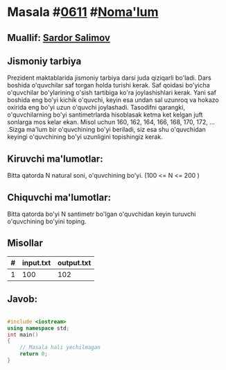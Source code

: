 
<h1>Masala #<a href="https://robocontest.uz/tasks/0611">0611</a> #<a href="https://robocontest.uz/tasks?category=1">Noma'lum</a></h1>
<h2> Muallif: <a href="https://robocontest.uz/profile/ds_forrest">Sardor Salimov</a></h2>
<h2>Jismoniy tarbiya</h2>
<p>Prezident maktablarida jismoniy tarbiya darsi juda qiziqarli bo'ladi. Dars boshida o'quvchilar saf torgan holda turishi kerak. Saf qoidasi bo'yicha o'quvchilar bo'ylarining o'sish tartibiga ko'ra joylashishlari kerak. Yani saf boshida eng bo'yi kichik o'quvchi, keyin esa undan sal uzunroq va hokazo oxirida eng bo'yi uzun o'quvchi joylashadi. Tasodifni qarangki, o'quvchilarning bo'yi santimetrlarda hisoblasak ketma ket kelgan juft sonlarga mos kelar ekan. Misol uchun 160, 162, 164, 166, 168, 170, 172, ... .Sizga ma'lum bir o'quvchining bo'yi beriladi, siz esa shu o'quvchidan keyingi o'quvchining bo'yi uzunligini topishingiz kerak.</p>
<h2>Kiruvchi ma'lumotlar:</h2>
<p>Bitta qatorda N natural soni, o'quvchining bo'yi. (100 <= N <= 200 )</p>
<h2>Chiquvchi ma'lumotlar:</h2>
<p>Bitta qatorda bo'yi N santimetr bo'lgan o'quvchidan keyin turuvchi o'quvchining bo'yini toping.</p>
<h2>Misollar</h2>
<table>
    <thead>
        <tr>
            <th>#</th>
            <th>input.txt</th>
            <th>output.txt</th>
        </tr>
    </thead>
    <tbody>
            <tr>
                <td>1</td>
                <td>100</td>
                <td>102</td>
            </tr>
    </tbody>
    </table>
    
<h2>Javob:</h2>

######
```cpp
#include <iostream>
using namespace std;
int main()
{
    // Masala hali yechilmagan
    return 0;
}
```
